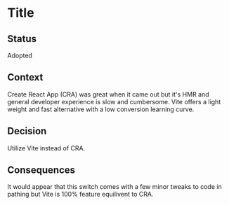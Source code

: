 # Title

## Status

Adopted

## Context

Create React App (CRA) was great when it came out but it's HMR and general developer experience is slow and cumbersome. Vite offers a light weight and fast alternative with a low conversion learning curve.

## Decision

Utilize Vite instead of CRA.

## Consequences

It would appear that this switch comes with a few minor tweaks to code in pathing but Vite is 100% feature equilivent to CRA.
